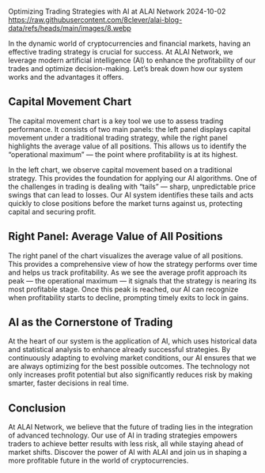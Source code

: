 Optimizing Trading Strategies with AI at ALAI Network
2024-10-02
https://raw.githubusercontent.com/8clever/alai-blog-data/refs/heads/main/images/8.webp

In the dynamic world of cryptocurrencies and financial markets, having an effective trading strategy is crucial for success. At ALAI Network, we leverage modern artificial intelligence (AI) to enhance the profitability of our trades and optimize decision-making. Let’s break down how our system works and the advantages it offers.

## Capital Movement Chart
The capital movement chart is a key tool we use to assess trading performance. It consists of two main panels: the left panel displays capital movement under a traditional trading strategy, while the right panel highlights the average value of all positions. This allows us to identify the “operational maximum” — the point where profitability is at its highest.

In the left chart, we observe capital movement based on a traditional strategy. This provides the foundation for applying our AI algorithms. One of the challenges in trading is dealing with “tails” — sharp, unpredictable price swings that can lead to losses. Our AI system identifies these tails and acts quickly to close positions before the market turns against us, protecting capital and securing profit.

## Right Panel: Average Value of All Positions
The right panel of the chart visualizes the average value of all positions. This provides a comprehensive view of how the strategy performs over time and helps us track profitability. As we see the average profit approach its peak — the operational maximum — it signals that the strategy is nearing its most profitable stage. Once this peak is reached, our AI can recognize when profitability starts to decline, prompting timely exits to lock in gains.

## AI as the Cornerstone of Trading
At the heart of our system is the application of AI, which uses historical data and statistical analysis to enhance already successful strategies. By continuously adapting to evolving market conditions, our AI ensures that we are always optimizing for the best possible outcomes. The technology not only increases profit potential but also significantly reduces risk by making smarter, faster decisions in real time.

## Conclusion
At ALAI Network, we believe that the future of trading lies in the integration of advanced technology. Our use of AI in trading strategies empowers traders to achieve better results with less risk, all while staying ahead of market shifts. Discover the power of AI with ALAI and join us in shaping a more profitable future in the world of cryptocurrencies.
